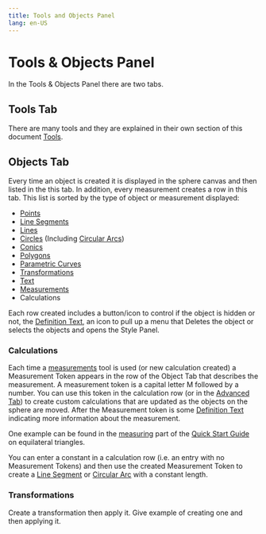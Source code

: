 ```yaml
---
title: Tools and Objects Panel
lang: en-US
---
```


# Tools & Objects Panel

In the Tools & Objects Panel there are two tabs.

## Tools Tab

There are many tools and they are explained in their own section of this document
[Tools](/tools/).

## Objects Tab

Every time an object is created it is displayed in the sphere canvas and then listed in the this tab. In addition, every measurement creates a row in this tab. This list is sorted by the type of object or measurement displayed:

- [Points](/tools/basic.html#point)
- [Line Segments](/tools/basic.html#line-segment)
- [Lines](/tools/basic.html#line)
- [Circles](/tools/basic.html#circle) (Including [Circular Arcs](/tools/advanced.html#circular-arc))
- [Conics](/tools/conic.html)
- [Polygons](/tools/basic.html#polygon-too-hard)
- [Parametric Curves](/tools/advanced.html#parametric-curve-user-defined)
- [Transformations](/tools/transformation.html)
- [Text](/tools/basic.html#text)
- [Measurements](/tools/measurement.html)
- Calculations

Each row created includes a button/icon to control if the object is hidden or not, the [Definition Text](/userguide/stylepanel.html#definition-text), an icon to pull up a menu that Deletes the object or selects the objects and opens the Style Panel.

### Calculations

Each time a [measurements](/tools/measurement.html) tool is used (or new calculation created) a Measurement Token appears in the row of the Object Tab that describes the measurement. A measurement token is a capital letter M followed by a number. You can use this token in the calculation row (or in the [Advanced Tab](/userguide/stylepanel.html#advanced-tab)) to create custom calculations that are updated as the objects on the sphere are moved. After the Measurement token is some [Definition Text](/userguide/stylepanel.html#definition-text) indicating more information about the measurement.

One example can be found in the [measuring](/quickstart/measure.html#_3-use-the-calculation-row) part of the [Quick Start Guide](/quickstart/) on equilateral triangles.

<!-- Do I need a second example?
Here is a second example verifies that for a right triangle $ABC$ with right angle at side lengths $a$, $b:

- Clear the sphere by selecting the New Option on the blah blah menu.
- Create a circle using the [Circle Tool](/tools/basic.html#circle).
- Measure the distance between the center point of the circle and the point on the circle using the [Distance Tool](/tools/measurement.html#distance). Notice that a new row in the Measurement Section of the Objects Tab is created and that the Measurement token M1 is displayed. -->

You can enter a constant in a calculation row (i.e. an entry with no Measurement Tokens) and then use the created Measurement Token to create a [Line Segment](/tools/basic.html#line-segment) or [Circular Arc](/tools/advanced.html#circular-arc) with a constant length.

### Transformations

Create a transformation then apply it. Give example of creating one and then applying it.
